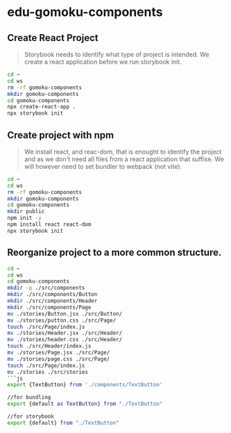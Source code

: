 # edu-gomoku-components

## Create React Project

> Storybook needs to identify what type of project is intended.
> We create a react application before we run storybook init.

```bash
cd ~
cd ws
rm -rf gomoku-components
mkdir gomoku-components
cd gomoku-components
npx create-react-app .
npx storybook init
```

## Create project with npm
> We install react, and reac-dom, that is enought to identify the project and
> as we don't need all files from a react application that suffise.
> We will however need to set bundler to webpack (not vite).

```bash
cd ~
cd ws
rm -rf gomoku-components
mkdir gomoku-components
cd gomoku-components
mkdir public
npm init -y
npm install react react-dom
npx storybook init
```

## Reorganize project to a more common structure.

```bash
cd ~
cd ws
cd gomoku-components
mkdir -p ./src/components
mkdir ./src/components/Button
mkdir ./src/components/Header
mkdir ./src/components/Page
mv ./stories/Button.jsx ./src/Button/
mv ./stories/putton.css ./src/Page/
touch ./src/Page/index.js
mv ./stories/Header.jsx ./src/Header/
mv ./stories/header.css ./src/Header/
touch ./src/Header/index.js
mv ./stories/Page.jsx ./src/Page/
mv ./stories/page.css ./src/Page/
touch ./src/Page/index.js
mv ./stories ./src/stories
```js
export {TextButton} from './components/TextButton'

//for bundling
export {default as TextButton} from "./TextButton" 

//for storybook
export {default} from "./TextButton"
```

